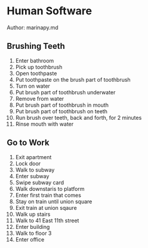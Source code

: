 # Human Software
Author: marinapy.md
## Brushing Teeth
1. Enter bathroom
2. Pick up toothbrush
3. Open toothpaste
4. Put toothpaste on the brush part of toothbrush
5. Turn on water
6. Put brush part of toothbrush underwater
7. Remove from water
8. Put brush part of toothbrush in mouth
9. Put brush part of toothbrush on teeth
10. Run brush over teeth, back and forth, for 2 minutes
11. Rinse mouth with water

## Go to Work
1. Exit apartment
2. Lock door
3. Walk to subway
4. Enter subway
5. Swipe subway card
6. Walk downstaris to platform
7. Enter first train that comes
8. Stay on train until union square
9. Exit train at union sqaure
10. Walk up stairs
11. Walk to 41 East 11th street
12. Enter building
13. Walk to floor 3
14. Enter office
